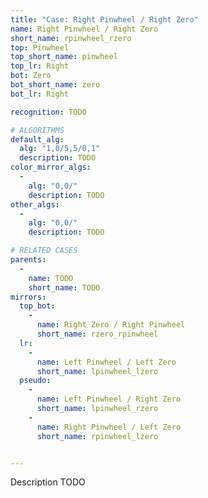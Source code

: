 ```yaml
---
title: "Case: Right Pinwheel / Right Zero"
name: Right Pinwheel / Right Zero
short_name: rpinwheel_rzero
top: Pinwheel
top_short_name: pinwheel
top_lr: Right
bot: Zero
bot_short_name: zero
bot_lr: Right

recognition: TODO

# ALGORITHMS
default_alg:
  alg: "1,0/5,5/0,1"
  description: TODO
color_mirror_algs:
  -
    alg: "0,0/"
    description: TODO
other_algs:
  -
    alg: "0,0/"
    description: TODO

# RELATED CASES
parents:
  -
    name: TODO
    short_name: TODO
mirrors:
  top_bot:
    -
      name: Right Zero / Right Pinwheel
      short_name: rzero_rpinwheel
  lr:
    -
      name: Left Pinwheel / Left Zero
      short_name: lpinwheel_lzero
  pseudo:
    -
      name: Left Pinwheel / Right Zero
      short_name: lpinwheel_rzero
    -
      name: Right Pinwheel / Left Zero
      short_name: rpinwheel_lzero


---
```


Description TODO

